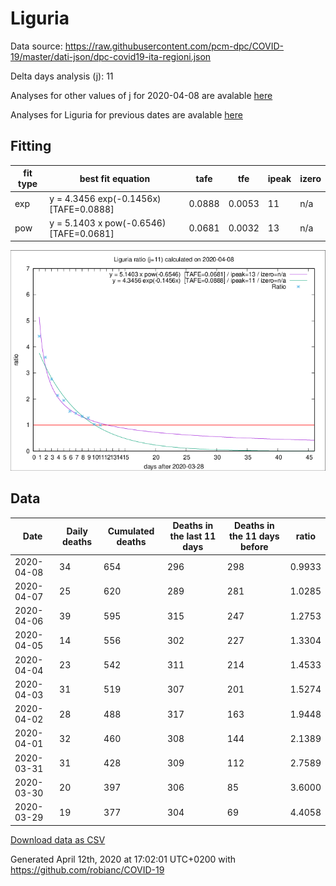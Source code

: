 # Liguria

Data source: https://raw.githubusercontent.com/pcm-dpc/COVID-19/master/dati-json/dpc-covid19-ita-regioni.json

Delta days analysis (j): 11

Analyses for other values of j for 2020-04-08 are avalable [here](../2020-04-08/README.md)

Analyses for Liguria for previous dates are avalable [here](../README.md)

## Fitting 
|fit type|best fit equation|tafe|tfe|ipeak|izero|
|-------|-----|--------|------|---|---|
|exp|y = 4.3456 exp(-0.1456x)  [TAFE=0.0888]|0.0888|0.0053|11|n/a|
|pow|y = 5.1403 x pow(-0.6546)  [TAFE=0.0681]|0.0681|0.0032|13|n/a|

![Plot](COVID-19_liguria_j11_2020-04-08.png)

## Data
|Date|Daily deaths|Cumulated deaths|Deaths in the last 11 days|Deaths in the 11 days before|ratio|
|----|----------|-----------|-------|--------------------|-----|
|2020-04-08|34|654|296|298|0.9933|
|2020-04-07|25|620|289|281|1.0285|
|2020-04-06|39|595|315|247|1.2753|
|2020-04-05|14|556|302|227|1.3304|
|2020-04-04|23|542|311|214|1.4533|
|2020-04-03|31|519|307|201|1.5274|
|2020-04-02|28|488|317|163|1.9448|
|2020-04-01|32|460|308|144|2.1389|
|2020-03-31|31|428|309|112|2.7589|
|2020-03-30|20|397|306|85|3.6000|
|2020-03-29|19|377|304|69|4.4058|

[Download data as CSV](COVID-19_liguria_j11_2020-04-08.csv)

Generated April 12th, 2020 at 17:02:01 UTC+0200 with https://github.com/robianc/COVID-19

